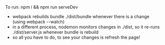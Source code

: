 To run:
npm i && npm run serveDev


- webpack rebuilds bundle ./dist/bundle whenever there is a change (using webpack --watch)
- in a different process, nodemon monitors changes in ./dist, so it re-runs ./dist/server.js whenever bundle is rebuild
- so all you have to do, to see your changes is refresh the page!
